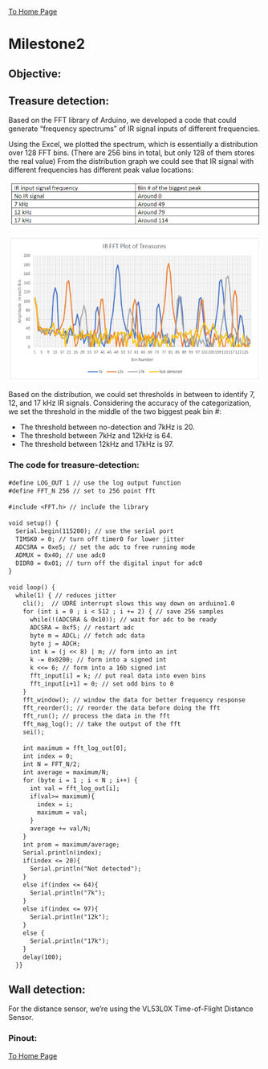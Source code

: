 [To Home Page](./index.md)

# Milestone2

## Objective:



## Treasure detection:

Based on the FFT library of Arduino, we developed a code that could generate “frequency spectrums” of IR signal inputs of different frequencies.

Using the Excel, we plotted the spectrum, which is essentially a distribution over 128 FFT bins. (There are 256 bins in total, but only 128 of them stores the real value) From the distribution graph we could see that IR signal with different frequencies has different peak value locations:

![](./images/Milestone2/treasureTable.PNG)

![](./images/Milestone2/treasureFFT.PNG)

Based on the distribution, we could set thresholds in between to identify 7, 12, and 17 kHz IR signals. Considering the accuracy of the categorization, we set the threshold in the middle of the two biggest peak bin #:

* The threshold between no-detection and 7kHz is 20.
* The threshold between 7kHz and 12kHz is 64.
* The threshold between 12kHz and 17kHz is 97.

### The code for treasure-detection:
```
#define LOG_OUT 1 // use the log output function
#define FFT_N 256 // set to 256 point fft

#include <FFT.h> // include the library

void setup() {
  Serial.begin(115200); // use the serial port
  TIMSK0 = 0; // turn off timer0 for lower jitter
  ADCSRA = 0xe5; // set the adc to free running mode
  ADMUX = 0x40; // use adc0
  DIDR0 = 0x01; // turn off the digital input for adc0
}

void loop() {
  while(1) { // reduces jitter
    cli();  // UDRE interrupt slows this way down on arduino1.0
    for (int i = 0 ; i < 512 ; i += 2) { // save 256 samples
      while(!(ADCSRA & 0x10)); // wait for adc to be ready
      ADCSRA = 0xf5; // restart adc
      byte m = ADCL; // fetch adc data
      byte j = ADCH;
      int k = (j << 8) | m; // form into an int
      k -= 0x0200; // form into a signed int
      k <<= 6; // form into a 16b signed int
      fft_input[i] = k; // put real data into even bins
      fft_input[i+1] = 0; // set odd bins to 0
    }
    fft_window(); // window the data for better frequency response
    fft_reorder(); // reorder the data before doing the fft
    fft_run(); // process the data in the fft
    fft_mag_log(); // take the output of the fft
    sei();
    
    int maximum = fft_log_out[0];
    int index = 0;
    int N = FFT_N/2;
    int average = maximum/N;
    for (byte i = 1 ; i < N ; i++) { 
      int val = fft_log_out[i]; 
      if(val>= maximum){
        index = i; 
        maximum = val;
      }
      average += val/N; 
    }
    int prom = maximum/average; 
    Serial.println(index);
    if(index <= 20){
      Serial.println("Not detected"); 
    }
    else if(index <= 64){
      Serial.println("7k");
    }
    else if(index <= 97){
      Serial.println("12k");
    }
    else {
      Serial.println("17k");
    }
    delay(100);
  }}
```

## Wall detection:

For the distance sensor, we’re using the VL53L0X Time-of-Flight Distance Sensor. 

### Pinout:





[To Home Page](./index.md)
